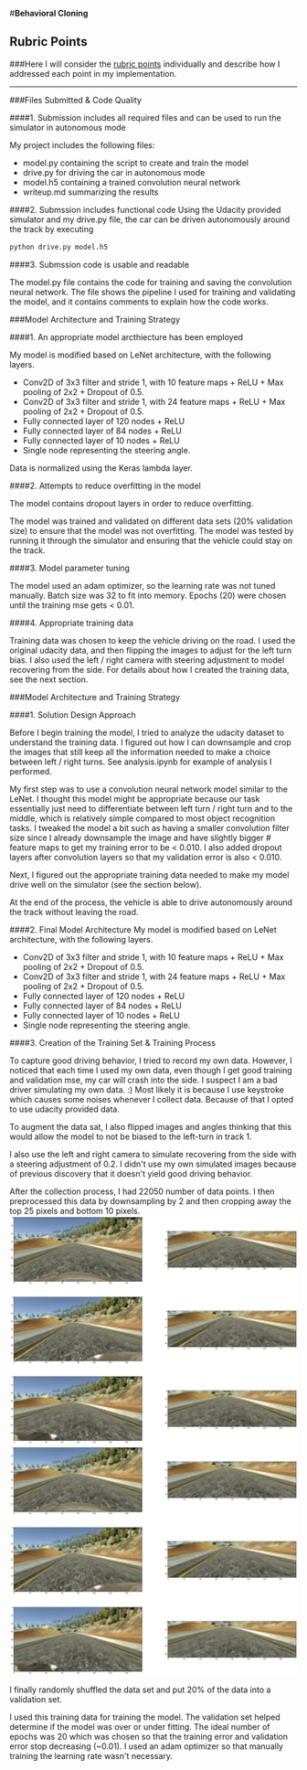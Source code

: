 #**Behavioral Cloning** 

[//]: # (Image References)

[image1]: ./examples/original.png "Original"
[image2]: ./examples/cropped.png "Cropped"

## Rubric Points
###Here I will consider the [rubric points](https://review.udacity.com/#!/rubrics/432/view) individually and describe how I addressed each point in my implementation.  

---
###Files Submitted & Code Quality

####1. Submission includes all required files and can be used to run the simulator in autonomous mode

My project includes the following files:
* model.py containing the script to create and train the model
* drive.py for driving the car in autonomous mode
* model.h5 containing a trained convolution neural network 
* writeup.md summarizing the results

####2. Submssion includes functional code
Using the Udacity provided simulator and my drive.py file, the car can be driven autonomously around the track by executing 
```sh
python drive.py model.h5
```

####3. Submssion code is usable and readable

The model.py file contains the code for training and saving the convolution neural network. The file shows the pipeline I used for training and validating the model, and it contains comments to explain how the code works.

###Model Architecture and Training Strategy

####1. An appropriate model arcthiecture has been employed

My model is modified based on LeNet architecture, with the following layers.
- Conv2D of 3x3 filter and stride 1, with 10 feature maps + ReLU + Max pooling of 2x2 + Dropout of 0.5.
- Conv2D of 3x3 filter and stride 1, with 24 feature maps + ReLU + Max pooling of 2x2 + Dropout of 0.5.
- Fully connected layer of 120 nodes + ReLU
- Fully connected layer of 84 nodes + ReLU
- Fully connected layer of 10 nodes + ReLU
- Single node representing the steering angle.

Data is normalized using the Keras lambda layer.

####2. Attempts to reduce overfitting in the model

The model contains dropout layers in order to reduce overfitting.

The model was trained and validated on different data sets (20% validation size) to ensure that the model was not overfitting. The model was tested by running it through the simulator and ensuring that the vehicle could stay on the track.

####3. Model parameter tuning

The model used an adam optimizer, so the learning rate was not tuned manually.
Batch size was 32 to fit into memory.
Epochs (20) were chosen until the training mse gets < 0.01.

####4. Appropriate training data

Training data was chosen to keep the vehicle driving on the road. I used the original udacity data, and then
flipping the images to adjust for the left turn bias. I also used the left / right camera with steering
adjustment to model recovering from the side.
For details about how I created the training data, see the next section. 

###Model Architecture and Training Strategy

####1. Solution Design Approach

Before I begin training the model, I tried to analyze the udacity dataset to understand the training data. I figured out how I can downsample and crop the images that still keep all the information needed to make a choice between left / right turns. See analysis.ipynb for example of analysis I performed.

My first step was to use a convolution neural network model similar to the LeNet. I thought this model might be appropriate because our task essentially just need to differentiate between left turn / right turn and to the middle, which is relatively simple compared to most object recognition tasks. I tweaked the model a bit such as having a smaller convolution filter size since I already downsample the image and have slightly bigger # feature maps to get my training error to be < 0.010. I also added dropout layers after convolution layers so that my validation error is also < 0.010.

Next, I figured out the appropriate training data needed to make my model drive well on the simulator (see the section below).

At the end of the process, the vehicle is able to drive autonomously around the track without leaving the road.

####2. Final Model Architecture
My model is modified based on LeNet architecture, with the following layers.
- Conv2D of 3x3 filter and stride 1, with 10 feature maps + ReLU + Max pooling of 2x2 + Dropout of 0.5.
- Conv2D of 3x3 filter and stride 1, with 24 feature maps + ReLU + Max pooling of 2x2 + Dropout of 0.5.
- Fully connected layer of 120 nodes + ReLU
- Fully connected layer of 84 nodes + ReLU
- Fully connected layer of 10 nodes + ReLU
- Single node representing the steering angle.

####3. Creation of the Training Set & Training Process

To capture good driving behavior, I tried to record my own data. However, I noticed that each time I used my own data, even though I get good training and validation mse, my car will crash into the side. I suspect I am a bad driver simulating my own data. :) Most likely it is because I use keystroke which causes some noises whenever I collect data. Because of that I opted to use udacity provided data.

To augment the data sat, I also flipped images and angles thinking that this would allow the model to not be biased to the left-turn in track 1.

I also use the left and right camera to simulate recovering from the side with a steering adjustment of 0.2. I didn't use my own simulated images because of previous discovery that it doesn't yield good driving behavior.

After the collection process, I had 22050 number of data points. I then preprocessed this data by downsampling by 2 and then cropping away the top 25 pixels and bottom 10 pixels.
![Original image][image1]
![Cropped image][image2]

I finally randomly shuffled the data set and put 20% of the data into a validation set. 

I used this training data for training the model. The validation set helped determine if the model was over or under fitting. The ideal number of epochs was 20 which was chosen so that the training error and validation error stop decreasing (~0.01). I used an adam optimizer so that manually training the learning rate wasn't necessary.
